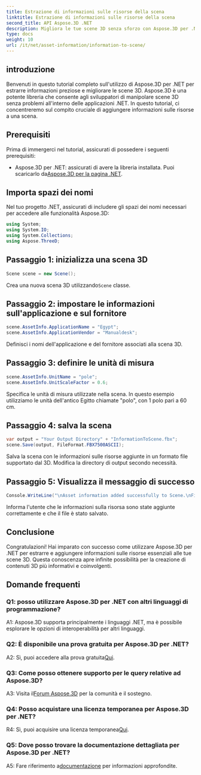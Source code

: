 ```yaml
---
title: Estrazione di informazioni sulle risorse della scena
linktitle: Estrazione di informazioni sulle risorse della scena
second_title: API Aspose.3D .NET
description: Migliora le tue scene 3D senza sforzo con Aspose.3D per .NET. Impara ad aggiungere informazioni preziose sulle risorse passo dopo passo. Scaricalo ora per un'esperienza 3D dinamica.
type: docs
weight: 10
url: /it/net/asset-information/information-to-scene/
---
```

## introduzione

Benvenuti in questo tutorial completo sull'utilizzo di Aspose.3D per .NET per estrarre informazioni preziose e migliorare le scene 3D. Aspose.3D è una potente libreria che consente agli sviluppatori di manipolare scene 3D senza problemi all'interno delle applicazioni .NET. In questo tutorial, ci concentreremo sul compito cruciale di aggiungere informazioni sulle risorse a una scena.

## Prerequisiti

Prima di immergerci nel tutorial, assicurati di possedere i seguenti prerequisiti:

- Aspose.3D per .NET: assicurati di avere la libreria installata. Puoi scaricarlo da[Aspose.3D per la pagina .NET](https://releases.aspose.com/3d/net/).

## Importa spazi dei nomi

Nel tuo progetto .NET, assicurati di includere gli spazi dei nomi necessari per accedere alle funzionalità Aspose.3D:

```csharp
using System;
using System.IO;
using System.Collections;
using Aspose.ThreeD;
```

## Passaggio 1: inizializza una scena 3D

```csharp
Scene scene = new Scene();
```

 Crea una nuova scena 3D utilizzando`Scene` classe.

## Passaggio 2: impostare le informazioni sull'applicazione e sul fornitore

```csharp
scene.AssetInfo.ApplicationName = "Egypt";
scene.AssetInfo.ApplicationVendor = "Manualdesk";
```

Definisci i nomi dell'applicazione e del fornitore associati alla scena 3D.

## Passaggio 3: definire le unità di misura

```csharp
scene.AssetInfo.UnitName = "pole";
scene.AssetInfo.UnitScaleFactor = 0.6;
```

Specifica le unità di misura utilizzate nella scena. In questo esempio utilizziamo le unità dell'antico Egitto chiamate "polo", con 1 polo pari a 60 cm.

## Passaggio 4: salva la scena

```csharp
var output = "Your Output Directory" + "InformationToScene.fbx";
scene.Save(output, FileFormat.FBX7500ASCII);
```

Salva la scena con le informazioni sulle risorse aggiunte in un formato file supportato dal 3D. Modifica la directory di output secondo necessità.

## Passaggio 5: Visualizza il messaggio di successo

```csharp
Console.WriteLine("\nAsset information added successfully to Scene.\nFile saved at " + output);
```

Informa l'utente che le informazioni sulla risorsa sono state aggiunte correttamente e che il file è stato salvato.

## Conclusione

Congratulazioni! Hai imparato con successo come utilizzare Aspose.3D per .NET per estrarre e aggiungere informazioni sulle risorse essenziali alle tue scene 3D. Questa conoscenza apre infinite possibilità per la creazione di contenuti 3D più informativi e coinvolgenti.

## Domande frequenti

### Q1: posso utilizzare Aspose.3D per .NET con altri linguaggi di programmazione?

A1: Aspose.3D supporta principalmente i linguaggi .NET, ma è possibile esplorare le opzioni di interoperabilità per altri linguaggi.

### Q2: È disponibile una prova gratuita per Aspose.3D per .NET?

 A2: Sì, puoi accedere alla prova gratuita[Qui](https://releases.aspose.com/).

### Q3: Come posso ottenere supporto per le query relative ad Aspose.3D?

 A3: Visita il[Forum Aspose.3D](https://forum.aspose.com/c/3d/18) per la comunità e il sostegno.

### Q4: Posso acquistare una licenza temporanea per Aspose.3D per .NET?

 R4: Sì, puoi acquisire una licenza temporanea[Qui](https://purchase.aspose.com/temporary-license/).

### Q5: Dove posso trovare la documentazione dettagliata per Aspose.3D per .NET?

 A5: Fare riferimento a[documentazione](https://reference.aspose.com/3d/net/) per informazioni approfondite.